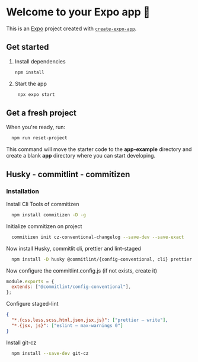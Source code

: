 # Welcome to your Expo app 👋

This is an [Expo](https://expo.dev) project created with [`create-expo-app`](https://www.npmjs.com/package/create-expo-app).

## Get started

1. Install dependencies

   ```bash
   npm install
   ```

2. Start the app

   ```bash
    npx expo start
   ```

## Get a fresh project

When you're ready, run:

```bash
  npm run reset-project
```

This command will move the starter code to the **app-example** directory and create a blank **app** directory where you can start developing.

## Husky - commitlint - commitizen

### Installation

Install Cli Tools of commitizen

```bash
  npm install commitizen -D -g
```

Initialize commitizen on project

```bash
  commitizen init cz-conventional-changelog --save-dev --save-exact
```

Now install Husky, commitlit cli, prettier and lint-staged

```bash
  npm install -D husky @commitlint/{config-conventional, cli} prettier lint-staged
```

Now configure the commitlint.config.js (if not exists, create it)

```js
module.exports = {
  extends: ["@commitlint/config-conventional"],
};
```

Configure staged-lint

```json
{
  "*.{css,less,scss,html,json,jsx,js}": ["prettier — write"],
  "*.{jsx, js}": ["eslint — max-warnings 0"]
}
```

Install git-cz

```bash
  npm install --save-dev git-cz
```
